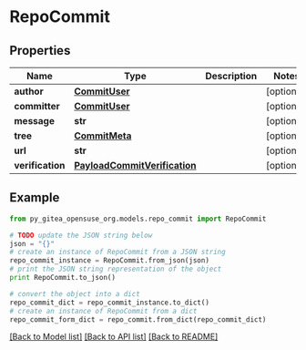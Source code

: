 # RepoCommit


## Properties

Name | Type | Description | Notes
------------ | ------------- | ------------- | -------------
**author** | [**CommitUser**](CommitUser.md) |  | [optional] 
**committer** | [**CommitUser**](CommitUser.md) |  | [optional] 
**message** | **str** |  | [optional] 
**tree** | [**CommitMeta**](CommitMeta.md) |  | [optional] 
**url** | **str** |  | [optional] 
**verification** | [**PayloadCommitVerification**](PayloadCommitVerification.md) |  | [optional] 

## Example

```python
from py_gitea_opensuse_org.models.repo_commit import RepoCommit

# TODO update the JSON string below
json = "{}"
# create an instance of RepoCommit from a JSON string
repo_commit_instance = RepoCommit.from_json(json)
# print the JSON string representation of the object
print RepoCommit.to_json()

# convert the object into a dict
repo_commit_dict = repo_commit_instance.to_dict()
# create an instance of RepoCommit from a dict
repo_commit_form_dict = repo_commit.from_dict(repo_commit_dict)
```
[[Back to Model list]](../README.md#documentation-for-models) [[Back to API list]](../README.md#documentation-for-api-endpoints) [[Back to README]](../README.md)


